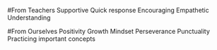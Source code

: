 #From Teachers
Supportive
Quick response
Encouraging
Empathetic
Understanding


#From Ourselves
Positivity
Growth Mindset
Perseverance
Punctuality
Practicing important concepts